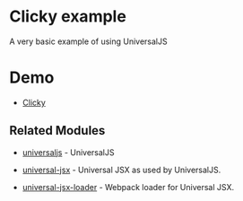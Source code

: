 # Clicky example

A very basic example of using UniversalJS

# Demo

  - [Clicky](http://clicky.svenardo.com/)

## Related Modules

* [universaljs](https://github.com/svenanders/universaljs) - UniversalJS

* [universal-jsx](https://github.com/svenanders/universal-jsx) - Universal JSX as used by UniversalJS.

* [universal-jsx-loader](https://github.com/svenanders/universal-jsx-loader) - Webpack loader for Universal JSX.

